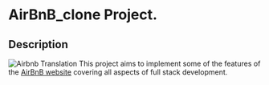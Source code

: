 # AirBnB_clone Project.
## Description
![Airbnb Translation](https://slator.com/assets/airbnb-translation.jpg)
This project aims to implement some of the features of the [AirBnB website](https://www.airbnb.com/) covering all aspects of full stack development.
